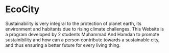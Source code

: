 # EcoCity
Sustainability is very integral to the protection of planet earth, its environment and habitants due to rising climate challenges. This Website is a program developed by 2 students Muhammad And Hamdan to promote sustainibility and how can a person contribute towards a sustainable city, and thus ensuring a better future for every living thing.
